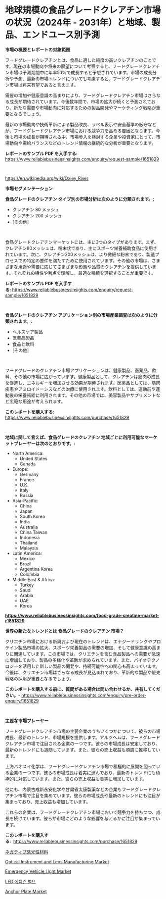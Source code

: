 <p><h1>地球規模の食品グレードクレアチン市場の状況（2024年 - 2031年）と地域、製品、エンドユース別予測</h1></p><p><strong>市場の概要とレポートの対象範囲</strong></p>
<p><p>フードグレードクレアチンとは、食品に適した純度の高いクレアチンのことです。現在の市場動向や将来の展望について考察すると、フードグレードクレアチン市場は予測期間中に年率5.1%で成長すると予想されています。市場の成長分析や予測、最新の市場トレンドについても考慮すると、フードグレードクレアチン市場は将来有望であると言えます。</p><p>需要の増加や健康意識の高まりにより、フードグレードクレアチン市場はさらなる成長が期待されています。今後数年間で、市場の拡大が続くと予測されており、新たな需要や市場動向に対応するための製品開発やマーケティング戦略が重要となるでしょう。</p><p>最新の市場動向や技術革新による製品改良、ラベル表示や安全基準の厳守などが、フードグレードクレアチン市場における競争力を高める要因となります。今後も市場の成長が期待される中、市場参入を検討する企業や投資家にとって、市場動向や需給バランスなどのトレンド情報の継続的な分析が重要となります。</p></p>
<p><strong>レポートのサンプル PDF を入手する:</strong> <a href="https://www.reliablebusinessinsights.com/enquiry/request-sample/1651829">https://www.reliablebusinessinsights.com/enquiry/request-sample/1651829</a></p>
<p>&nbsp;</p>
<p><a href="https://en.wikipedia.org/wiki/Oxley_River">https://en.wikipedia.org/wiki/Oxley_River</a></p>
<p><strong>市場セグメンテーション</strong></p>
<p><strong>食品グレードのクレアチン タイプ別の市場分析は次のように分類されます。:</strong></p>
<p><ul><li>クレアチン 80 メッシュ</li><li>クレアチン 200 メッシュ</li><li>[その他]</li></ul></p>
<p>&nbsp;</p>
<p><p>食品グレードクレアチンマーケットには、主に3つのタイプがあります。まず、クレアチン80メッシュは、粉末状であり、主にスポーツ栄養補助食品に使用されています。次に、クレアチン200メッシュは、より微細な粉末であり、製造プロセスでの特定の要件を満たすために使用されています。その他の市場は、さまざまな用途や需要に応じてさまざまな形態や品質のクレアチンを提供しています。それぞれの特性や利点を理解し、最適な種類を選択することが重要です。</p></p>
<p><strong>レポートのサンプル PDF を入手する:</strong>&nbsp;<a href="https://www.reliablebusinessinsights.com/enquiry/request-sample/1651829">https://www.reliablebusinessinsights.com/enquiry/request-sample/1651829</a></p>
<p>&nbsp;</p>
<p><strong> 食品グレードのクレアチン アプリケーション別の市場産業調査は次のように分類されます。:</strong></p>
<p><ul><li>ヘルスケア製品</li><li>医薬品製品</li><li>食品と飲料</li><li>[その他]</li></ul></p>
<p>&nbsp;</p>
<p><p>フードグレードのクレアチン市場アプリケーションは、健康製品、医薬品、飲料、その他の市場に広がっています。健康製品として、クレアチンは筋肉の成長を促進し、エネルギーを増加させる効果が期待されます。医薬品としては、筋肉疾患やアミロイドーシスなどの治療に使用されます。飲料としては、運動前や運動後の栄養補給に利用されます。その他の市場では、美容製品やサプリメントなど広範な用途が考えられます。</p></p>
<p><strong>このレポートを購入する:</strong>&nbsp; <a href="https://www.reliablebusinessinsights.com/purchase/1651829">https://www.reliablebusinessinsights.com/purchase/1651829</a></p>
<p>&nbsp;</p>
<p><strong>地域に関して言えば、食品グレードのクレアチン 地域ごとに利用可能なマーケットプレーヤーは次のとおりです。:</strong></p>
<p><ul>
    <li>
        North America:
        <ul>
            <li>United States</li>
            <li>Canada</li>
        </ul>
    </li>
    <li>
        Europe:
        <ul>
            <li>Germany</li>
            <li>France</li>
            <li>U.K.</li>
            <li>Italy</li>
            <li>Russia</li>
        </ul>
    </li>
    <li>
        Asia-Pacific:
        <ul>
            <li>China</li>
            <li>Japan</li>
            <li>South Korea</li>
            <li>India</li>
            <li>Australia</li>
            <li>China Taiwan</li>
            <li>Indonesia</li>
            <li>Thailand</li>
            <li>Malaysia</li>
        </ul>
    </li>
    <li>
        Latin America:
        <ul>
            <li>Mexico</li>
            <li>Brazil</li>
            <li>Argentina Korea</li>
            <li>Colombia</li>
        </ul>
    </li>
    <li>
        Middle East & Africa:
        <ul>
            <li>Turkey</li>
            <li>Saudi</li>
            <li>Arabia</li>
            <li>UAE</li>
            <li>Korea</li>
        </ul>
    </li>
    </ul></p>
<p><strong><a href="https://www.reliablebusinessinsights.com/food-grade-creatine-market-r1651829">https://www.reliablebusinessinsights.com/food-grade-creatine-market-r1651829</a></strong>&nbsp;</p>
<p><strong>世界の新たなトレンドとは 食品グレードのクレアチン 市場？</strong></p>
<p><p>クリエチン市場における新興および現在のトレンドは、エナジードリンクやプロテイン製品市場の拡大、スポーツ栄養製品の需要の増加、そして健康意識の高まりに関連しています。この市場では、クリエチンを含む食品製品への需要が急速に増加しており、製品の多様化や革新が求められています。また、バイオテクノロジーを活用した新しい製品の開発や、持続可能性への関心も高まっています。今後は、クリエチン市場はさらなる成長が見込まれており、革新的な製品や販売戦略の採用が重要となるでしょう。</p></p>
<p><strong>このレポートを購入する前に、質問がある場合は問い合わせるか、共有してください。</strong>- <a href="https://www.reliablebusinessinsights.com/enquiry/pre-order-enquiry/1651829">https://www.reliablebusinessinsights.com/enquiry/pre-order-enquiry/1651829</a></p>
<p>&nbsp;</p>
<p><strong>主要な市場プレーヤー</strong></p>
<p><p>フードグレードクレアチン市場の主要企業のうちいくつかについて、彼らの市場成長、最新のトレンド、市場規模を提供します。アルツヘムは、フードグレードクレアチン市場で注目される企業の一つです。彼らの市場成長は安定しており、最新のトレンドにも追随しています。また、彼らの売上収益も順調に推移しています。</p><p>上海バオスイ化学は、フードグレードクレアチン市場で積極的に展開を図っている企業の一つです。彼らの市場成長は着実に進んでおり、最新のトレンドにも積極的に対応しています。また、彼らの売上収益も着実に増加しています。</p><p>他にも、内蒙古成新永安化学や甘粛省太康製薬などの企業もフードグレードクレアチン市場で注目を集めています。彼らの市場成長や最新のトレンドにも注目が集まっており、売上収益も増加しています。</p><p>これらの企業は、フードグレードクレアチン市場において競争力を持ちつつ、成長を続けています。彼らが市場にどのような影響を与えるかに注目が集まっています。</p></p>
<p><strong>このレポートを購入する:</strong>&nbsp;&nbsp;<a href="https://www.reliablebusinessinsights.com/purchase/1651829">https://www.reliablebusinessinsights.com/purchase/1651829</a></p>
<p><p><a href="https://github.com/mohamedbakry57/Market-Research-Report-List-4/blob/main/3097487141887.md">ネガティブ感光性材料</a></p><p><a href="https://issuu.com/reportprime-2/docs/optical-instrument-and-lens-manufacturing-market-s">Optical Instrument and Lens Manufacturing Market</a></p><p><a href="https://github.com/zolotuy145/Market-Research-Report-List-1/blob/main/emergency-vehicle-light-market.md">Emergency Vehicle Light Market</a></p><p><a href="https://github.com/JackieFauhey9089475/Market-Research-Report-List-2/blob/main/9293612149716.md">LED 에디슨 벌브</a></p><p><a href="https://issuu.com/reportprime-2/docs/anchor-plate-market-size-2030.pptx">Anchor Plate Market</a></p></p>